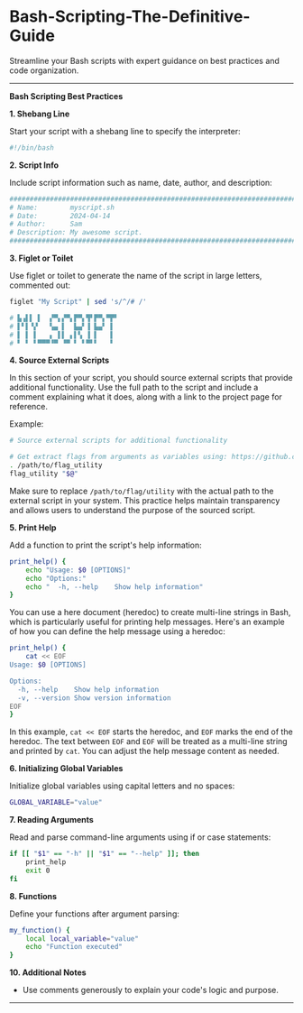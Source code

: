 # Bash-Scripting-The-Definitive-Guide
Streamline your Bash scripts with expert guidance on best practices and code organization.

---

**Bash Scripting Best Practices**

**1. Shebang Line**

Start your script with a shebang line to specify the interpreter:

```bash
#!/bin/bash
```

**2. Script Info**

Include script information such as name, date, author, and description:

```bash
################################################################################
# Name:        myscript.sh
# Date:        2024-04-14
# Author:      Sam
# Description: My awesome script.
################################################################################
```

**3. Figlet or Toilet**

Use figlet or toilet to generate the name of the script in large letters, commented out:

```bash
figlet "My Script" | sed 's/^/# /'
```
```bash
# ▙▗▌▌ ▌  ▞▀▖▞▀▖▛▀▖▜▘▛▀▖▀▛▘
# ▌▘▌▝▞   ▚▄ ▌  ▙▄▘▐ ▙▄▘ ▌ 
# ▌ ▌ ▌   ▖ ▌▌ ▖▌▚ ▐ ▌   ▌ 
# ▘ ▘ ▘▀▀▀▝▀ ▝▀ ▘ ▘▀▘▘   ▘ 
```
**4. Source External Scripts**

In this section of your script, you should source external scripts that provide additional functionality. Use the full path to the script and include a comment explaining what it does, along with a link to the project page for reference.

Example:

```bash
# Source external scripts for additional functionality

# Get extract flags from arguments as variables using: https://github.com/AmosNimos/flag
. /path/to/flag_utility
flag_utility "$@"
```

Make sure to replace `/path/to/flag/utility` with the actual path to the external script in your system. This practice helps maintain transparency and allows users to understand the purpose of the sourced script.

**5. Print Help**

Add a function to print the script's help information:

```bash
print_help() {
    echo "Usage: $0 [OPTIONS]"
    echo "Options:"
    echo "  -h, --help    Show help information"
}
```

You can use a here document (heredoc) to create multi-line strings in Bash, which is particularly useful for printing help messages. Here's an example of how you can define the help message using a heredoc:

```bash
print_help() {
    cat << EOF
Usage: $0 [OPTIONS]

Options:
  -h, --help    Show help information
  -v, --version Show version information
EOF
}
```

In this example, `cat << EOF` starts the heredoc, and `EOF` marks the end of the heredoc. The text between `EOF` and `EOF` will be treated as a multi-line string and printed by `cat`. You can adjust the help message content as needed.

**6. Initializing Global Variables**

Initialize global variables using capital letters and no spaces:

```bash
GLOBAL_VARIABLE="value"
```

**7. Reading Arguments**

Read and parse command-line arguments using if or case statements:

```bash
if [[ "$1" == "-h" || "$1" == "--help" ]]; then
    print_help
    exit 0
fi
```

**8. Functions**

Define your functions after argument parsing:

```bash
my_function() {
    local local_variable="value"
    echo "Function executed"
}
```

**10. Additional Notes**

- Use comments generously to explain your code's logic and purpose.

---
